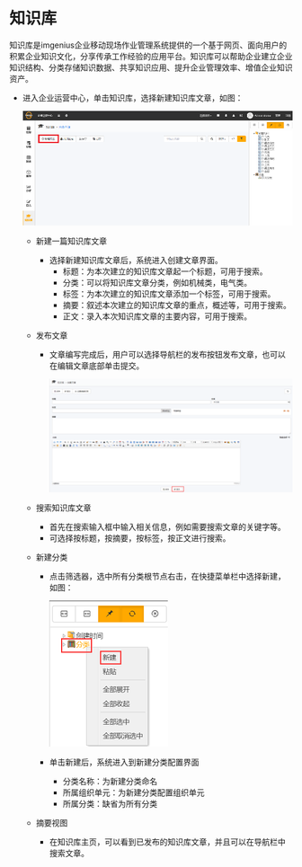 # 知识库

知识库是imgenius企业移动现场作业管理系统提供的一个基于网页、面向用户的积累企业知识文化，分享传承工作经验的应用平台。知识库可以帮助企业建立企业知识结构、分类存储知识数据、共享知识应用、提升企业管理效率、增值企业知识资产。

* 进入企业运营中心，单击知识库，选择新建知识库文章，如图：

  ![web](./images/zhishiku1.png)

  * 新建一篇知识库文章
    * 选择新建知识库文章后，系统进入创建文章界面。
      * 标题：为本次建立的知识库文章起一个标题，可用于搜索。
      * 分类：可以将知识库文章分类，例如机械类，电气类。
      * 标签：为本次建立的知识库文章添加一个标签，可用于搜索。
      * 摘要：叙述本次建立的知识库文章的重点，概述等，可用于搜索。
      * 正文：录入本次知识库文章的主要内容，可用于搜索。

  * 发布文章
    * 文章编写完成后，用户可以选择导航栏的发布按钮发布文章，也可以在编辑文章底部单击提交。

      ![web](./images/zhishiku2.png)

  * 搜索知识库文章
    * 首先在搜索输入框中输入相关信息，例如需要搜索文章的关键字等。
    * 可选择按标题，按摘要，按标签，按正文进行搜索。

  * 新建分类
    * 点击筛选器，选中所有分类根节点右击，在快捷菜单栏中选择新建，如图：

      ![web](./images/zhishiku3.png)

    * 单击新建后，系统进入到新建分类配置界面
      * 分类名称：为新建分类命名
      * 所属组织单元：为新建分类配置组织单元
      * 所属分类：缺省为所有分类

  * 摘要视图
    * 在知识库主页，可以看到已发布的知识库文章，并且可以在导航栏中搜索文章。
